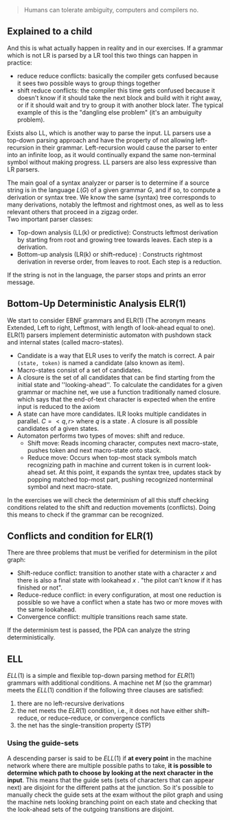 
> Humans can tolerate ambiguity, computers and compilers no. 


## Explained to a child

And this is what actually happen in reality and in our exercises. If a grammar which is not LR is parsed by a LR tool this two things can happen in practice: 

- reduce reduce conflicts: basically the compiler gets confused because it sees two possible ways to group things together
- shift reduce conflicts: the compiler this time gets confused because it doesn't know if it should take the next block and build with it right away, or if it should wait and try to group it with another block later. The typical example of this is the "dangling else problem" (it's an ambuiguity problem). 

Exists also LL, which is another way to parse the input. LL parsers use a top-down parsing approach and have the property of not allowing left-recursion in their grammar. Left-recursion would cause the parser to enter into an infinite loop, as it would continually expand the same non-terminal symbol without making progress.
LL parsers are also less expressive than LR parsers.



The main goal of a syntax analyzer or parser is to determine if a source string is in the language $L(G)$ of a given grammar $G$, and if so, to compute a derivation or syntax tree. We know the same (syntax) tree corresponds to many derivations, notably the leftmost and rightmost ones, as well as to less relevant others that proceed in a zigzag order.  
Two important parser classes:

- Top-down analysis (LL(k) or predictive): Constructs leftmost derivation by starting from root and growing tree towards leaves. Each step is a derivation.
- Bottom-up analysis (LR(k) or shift–reduce) : Constructs rightmost derivation in reverse order, from leaves to root. Each step is a reduction.

If the string is not in the language, the parser stops and prints an error message. 

## Bottom-Up Deterministic Analysis ELR(1)

We start to consider EBNF grammars and ELR(1) (The acronym means Extended, Left to right, Leftmost, with length of look-ahead equal to one).
ELR(1) parsers implement deterministic automaton with pushdown stack and internal states (called macro-states).

- Candidate is a way that ELR uses to verify the match is correct. A pair `(state, token)` is named a candidate (also known as item).
- Macro-states consist of a set of candidates.
- A closure is the set of all candidates that can be find starting from the initial state and ''looking-ahead''. To calculate the candidates for a given grammar or machine net, we use a function traditionally named closure. which says that the end-of-text character is expected when the entire input is reduced to the axiom
- A state can have more candidates. ILR looks multiple candidates in parallel. $C=<q,r>$ where $q$ is a state . A closure is all possible candidates of a given states. 
-  Automaton performs two types of moves: shift and reduce.
    - Shift move: Reads incoming character, computes next macro-state, pushes token and next macro-state onto stack.
    - Reduce move: Occurs when top-most stack symbols match recognizing path in machine and current token is in current look-ahead set. At this point, it expands the syntax tree, updates stack by popping matched top-most part, pushing recognized nonterminal symbol and next macro-state.

In the exercises we will check the determinism of all this stuff checking conditions related to the shift and reduction movements (conflicts). Doing this means to check if the grammar can be recognized.

## Conflicts and condition for ELR(1)

There are three problems that must be verified for determinism in the pilot graph:

- Shift-reduce conflict: transition to another state with a character $x$ and there is also a final state with lookahead $x$ . "the pilot can't know if it has finished or not". 
- Reduce-reduce conflict: in every configuration, at most one reduction is possible so we have a conflict when a state has two or more moves with the same lookahead.
- Convergence conflict: multiple transitions reach same state.

If the determinism test is passed, the PDA can analyze the string deterministically.

## ELL 

$ELL(1)$ is a simple and flexible top-down parsing method for $ELR(1)$ grammars with additional conditions. A machine net $M$ (so the grammar) meets the $ELL(1)$ condition if the following three clauses are satisfied:

1) there are no left-recursive derivations
2) the net meets the $ELR(1)$ condition, i.e., it does not have either shift–reduce, or reduce–reduce, or convergence conflicts 
3) the net has the single-transition property (STP)

### Using the guide-sets

A descending parser is said to be $ELL(1)$ if **at every point** in the machine network where there are multiple possible paths to take, **it is possible to determine which path to choose by looking at the next character in the input**. This means that the guide sets (sets of characters that can appear next) are disjoint for the different paths at the junction. 
So it's possible to manually check the guide sets at the exam without the pilot graph and using the machine nets looking branching point on each state and checking that the look-ahead sets of the outgoing transitions are disjoint. 


